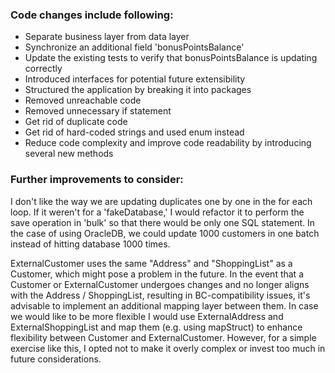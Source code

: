 ### Code changes include following:
- Separate business layer from data layer
- Synchronize an additional field 'bonusPointsBalance'
- Update the existing tests to verify that bonusPointsBalance is updating correctly
- Introduced interfaces for potential future extensibility
- Structured the application by breaking it into packages
- Removed unreachable code
- Removed unnecessary if statement
- Get rid of duplicate code
- Get rid of hard-coded strings and used enum instead
- Reduce code complexity and improve code readability by introducing several new methods

### Further improvements to consider:
I don't like the way we are updating duplicates one by one in the for each loop.
If it weren't for a 'fakeDatabase,' I would refactor it to perform the save operation in 'bulk' so that there would be only one SQL statement.
In the case of using OracleDB, we could update 1000 customers in one batch instead of hitting database 1000 times.

ExternalCustomer uses the same "Address" and "ShoppingList" as a Customer, which might pose a problem in the future.
In the event that a Customer or ExternalCustomer undergoes changes and no longer aligns with the Address / ShoppingList, resulting in BC-compatibility issues, it's advisable to implement an additional mapping layer between them.
In case we would like to be more flexible I would use ExternalAddress and ExternalShoppingList and map them (e.g. using mapStruct) to enhance flexibility between Customer and ExternalCustomer.
However, for a simple exercise like this, I opted not to make it overly complex or invest too much in future considerations.
